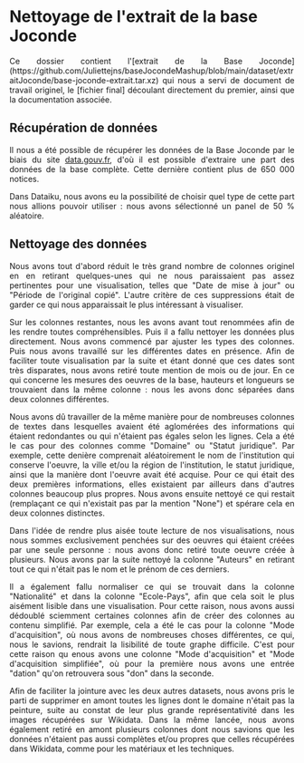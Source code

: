 # Nettoyage de l'extrait de la base Joconde
<div align="justify">
Ce dossier contient l'[extrait de la Base Joconde](https://github.com/Juliettejns/baseJocondeMashup/blob/main/dataset/extraitJoconde/base-joconde-extrait.tar.xz) qui nous a servi de document de travail originel, le [fichier final] découlant directement du premier, ainsi que la documentation associée.

## Récupération de données
Il nous a été possible de récupérer les données de la Base Joconde par le biais du site [data.gouv.fr](https://www.data.gouv.fr/fr/datasets/collections-des-musees-de-france-extrait-de-la-base-joconde/), d'où il est possible d'extraire une part des données de la base complète. Cette dernière contient plus de 650 000 notices. 

Dans Dataiku, nous avons eu la possibilité de choisir quel type de cette part nous allions pouvoir utiliser : nous avons sélectionné un panel de 50 % aléatoire.

## Nettoyage des données
Nous avons tout d'abord réduit le très grand nombre de colonnes originel en en retirant quelques-unes qui ne nous paraissaient pas assez pertinentes pour une visualisation, telles que "Date de mise à jour" ou "Période de l'original copié". L'autre critère de ces suppressions était de garder ce qui nous apparaissait le plus intéressant à visualiser. 

Sur les colonnes restantes, nous les avons avant tout renommées afin de les rendre toutes compréhensibles. Puis il a fallu nettoyer les données plus directement. Nous avons commencé par ajuster les types des colonnes. Puis nous avons travaillé sur les différentes dates en présence. Afin de faciliter toute visualisation par la suite et étant donné que ces dates sont très disparates, nous avons retiré toute mention de mois ou de jour. En ce qui concerne les mesures des oeuvres de la base, hauteurs et longueurs se trouvaient dans la même colonne : nous les avons donc séparées dans deux colonnes différentes.

Nous avons dû travailler de la même manière pour de nombreuses colonnes de textes dans lesquelles avaient été aglomérées des informations qui étaient redondantes ou qui n'étaient pas égales selon les lignes. Cela a été le cas pour des colonnes comme "Domaine" ou "Statut juridique". Par exemple, cette denière comprenait aléatoirement le nom de l'institution qui conserve l'oeuvre, la ville et/ou la région de l'institution, le statut juridique, ainsi que la manière dont l'oeuvre avait été acquise. Pour ce qui était des deux premières informations, elles existaient par ailleurs dans d'autres colonnes beaucoup plus propres. Nous avons ensuite nettoyé ce qui restait (remplaçant ce qui n'existait pas par la mention "None") et spérare cela en deux colonnes distinctes.

Dans l'idée de rendre plus aisée toute lecture de nos visualisations, nous nous sommes exclusivement penchées sur des oeuvres qui étaient créées par une seule personne : nous avons donc retiré toute oeuvre créée à plusieurs. Nous avons par la suite nettoyé la colonne "Auteurs" en retirant tout ce qui n'était pas le nom et le prénom de ces derniers.

Il a également fallu normaliser ce qui se trouvait dans la colonne "Nationalité" et dans la colonne "Ecole-Pays", afin que cela soit le plus aisément lisible dans une visualisation. Pour cette raison, nous avons aussi dédoublé sciemment certaines colonnes afin de créer des colonnes au contenu simplifié. Par exemple, cela a été le cas pour la colonne "Mode d'acquisition", où nous avons de nombreuses choses différentes, ce qui, nous le savions, rendrait la lisibilité de toute graphe difficile. C'est pour cette raison qu enous avons une colonne "Mode d'acquisition" et "Mode d'acquisition simplifiée", où pour la première nous avons une entrée "dation" qu'on retrouvera sous "don" dans la seconde.

Afin de faciliter la jointure avec les deux autres datasets, nous avons pris le parti de supprimer  en amont toutes les lignes dont le domaine n'était pas la peinture, suite au constat de leur plus grande représentativité dans les images récupérées sur Wikidata. Dans la même lancée, nous avons également retiré en amont plusieurs colonnes dont nous savions que les données n'étaient pas aussi complètes et/ou propres que celles récupérées dans Wikidata, comme pour les matériaux et les techniques.
</div>
